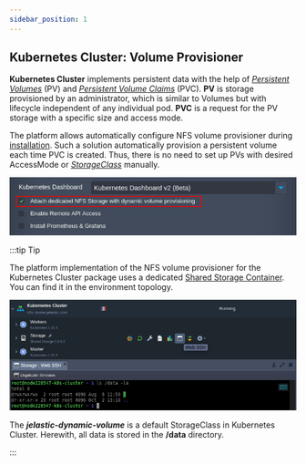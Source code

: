 ```yaml
---
sidebar_position: 1
---
```


## Kubernetes Cluster: Volume Provisioner

**Kubernetes Cluster** implements persistent data with the help of _[Persistent Volumes](https://kubernetes.io/docs/concepts/storage/persistent-volumes/)_ (PV) and _[Persistent Volume Claims](https://kubernetes.io/docs/concepts/storage/persistent-volumes/#persistentvolumeclaims)_ (PVC). **PV** is storage provisioned by an administrator, which is similar to Volumes but with lifecycle independent of any individual pod. **PVC** is a request for the PV storage with a specific size and access mode.

The platform allows automatically configure NFS volume provisioner during [installation](/docs/Kubernetes%20Hosting/Kubernetes%20Cluster/Cluster%20Installation). Such a solution automatically provision a persistent volume each time PVC is created. Thus, there is no need to set up PVs with desired AccessMode or _[StorageClass](https://kubernetes.io/docs/concepts/storage/persistent-volumes/#class)_ manually.

<div style={{
    display:'flex',
    justifyContent: 'center',
    margin: '0 0 1rem 0'
}}>

![Locale Dropdown](./img/VolumeProvisioner/01-kubernetes-cluster-add-nfs-storage.png)

</div>

:::tip Tip

The platform implementation of the NFS volume provisioner for the Kubernetes Cluster package uses a dedicated [Shared Storage Container](/docs/Data%20Storage%20Container/Shared%20Storage%20Container). You can find it in the environment topology.

<div style={{
    display:'flex',
    justifyContent: 'center',
    margin: '0 0 1rem 0'
}}>

![Locale Dropdown](./img/VolumeProvisioner/02-kubernetes-cluster-volumes-provisioning.png)

</div>

The **_jelastic-dynamic-volume_** is a default StorageClass in Kubernetes Cluster. Herewith, all data is stored in the **/data** directory.

:::
